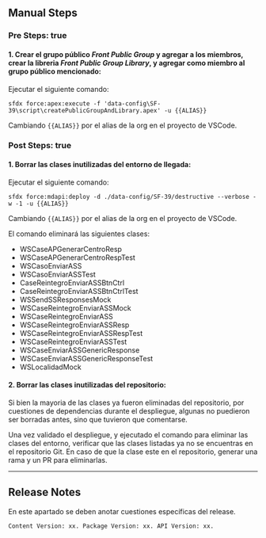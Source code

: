 ## Manual Steps
### Pre Steps: true

#### 1. Crear el grupo público *Front Public Group* y agregar a los miembros, crear la libreria *Front Public Group Library*, y agregar como miembro al grupo público mencionado:

Ejecutar el siguiente comando:

	sfdx force:apex:execute -f 'data-config\SF-39\script\createPublicGroupAndLibrary.apex' -u {{ALIAS}}

Cambiando <code>{{ALIAS}}</code> por el alias de la org en el proyecto de VSCode.

### Post Steps: true

#### 1. Borrar las clases inutilizadas del entorno de llegada:

Ejecutar el siguiente comando:

	sfdx force:mdapi:deploy -d ./data-config/SF-39/destructive --verbose -w -1 -u {{ALIAS}}

Cambiando <code>{{ALIAS}}</code> por el alias de la org en el proyecto de VSCode.

El comando eliminará las siguientes clases:

* WSCaseAPGenerarCentroResp
* WSCaseAPGenerarCentroRespTest
* WSCasoEnviarASS
* WSCasoEnviarASSTest
* CaseReintegroEnviarASSBtnCtrl
* CaseReintegroEnviarASSBtnCtrlTest
* WSSendSSResponsesMock
* WSCaseReintegroEnviarASSMock
* WSCaseReintegroEnviarASS
* WSCaseReintegroEnviarASSResp
* WSCaseReintegroEnviarASSRespTest
* WSCaseReintegroEnviarASSTest
* WSCaseEnviarASSGenericResponse
* WSCaseEnviarASSGenericResponseTest
* WSLocalidadMock

#### 2. Borrar las clases inutilizadas del repositorio:

Si bien la mayoria de las clases ya fueron eliminadas del repositorio, por cuestiones de dependencias durante el despliegue, algunas no puedieron ser borradas antes, sino que tuvieron que comentarse.

Una vez validado el despliegue, y ejecutado el comando para eliminar las clases del entorno, verificar que las clases listadas ya no se encuentras en el repositorio Git. En caso de que la clase este en el repositorio, generar una rama y un PR para eliminarlas.

--------

## Release Notes

En este apartado se deben anotar cuestiones específicas del release.

`Content Version: xx.
Package Version: xx.
API Version: xx.`